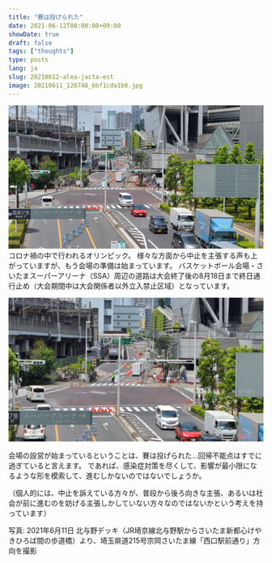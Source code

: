 ```yaml
---
title: "賽は投げられた"
date: 2021-06-12T00:00:00+09:00
showDate: true
draft: false
tags: ["thoughts"]
type: posts
lang: ja
slug: 20210612-alea-jacta-est
image: 20210611_120748_6bf1cda1b0.jpg
---
```

![Cover Image](./20210611_120748_6bf1cda1b0.jpg)
コロナ禍の中で行われるオリンピック。
様々な方面から中止を主張する声も上がっていますが、もう会場の準備は始まっています。
バスケットボール会場・さいたまスーパーアリーナ（SSA）周辺の道路は大会終了後の8月18日まで終日通行止め（大会期間中は大会関係者以外立入禁止区域）となっています。

![20210611_120757.jpg](./20210611_120757_9ff3f81c72.jpg)

会場の設営が始まっているということは、賽は投げられた…回帰不能点はすでに過ぎていると言えます。
であれば、感染症対策を尽くして、影響が最小限になるような形を模索して、進むしかないのではないでしょうか。

（個人的には、中止を訴えている方々が、普段から後ろ向きな主張、あるいは社会が前に進むのを妨げる主張しかしていない方々なのではないかという考えを持っています）

写真: 2021年6月11日 北与野デッキ（JR埼京線北与野駅からさいたま新都心けやきひろば間の歩道橋）より、埼玉県道215号宗岡さいたま線「西口駅前通り」方向を撮影

